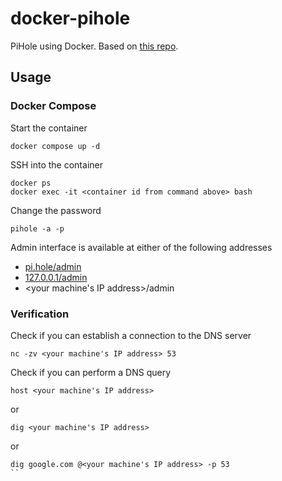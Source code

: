 # docker-pihole

PiHole using Docker. Based on [this repo](https://github.com/pi-hole/docker-pi-hole/).

## Usage

### Docker Compose

Start the container

```
docker compose up -d
```

SSH into the container

```
docker ps
docker exec -it <container id from command above> bash
```

Change the password

```
pihole -a -p
```

Admin interface is available at either of the following addresses
- [pi.hole/admin](pi.hole/admin)
- [127.0.0.1/admin](127.0.0.1/admin)
- <your machine's IP address>/admin

### Verification

Check if you can establish a connection to the DNS server

```
nc -zv <your machine's IP address> 53
```

Check if you can perform a DNS query

```
host <your machine's IP address>
```

or

```
dig <your machine's IP address>
```

or

```
dig google.com @<your machine's IP address> -p 53
``
